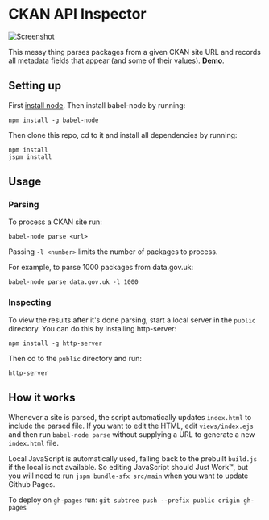 # CKAN API Inspector

[![Screenshot](https://cloud.githubusercontent.com/assets/1308115/8802449/68c1025e-2fb9-11e5-9f8c-52e8916814e5.png)](http://theodi.github.io/ckan-api-inspector)

This messy thing parses packages from a given CKAN site URL and records all metadata fields that appear (and some of their values). **[Demo](http://theodi.github.io/ckan-api-inspector)**.

## Setting up

First [install node](https://nodejs.org/). Then install babel-node by running:

```
npm install -g babel-node
```

Then clone this repo, cd to it and install all dependencies by running:

```
npm install
jspm install
```

## Usage

### Parsing

To process a CKAN site run:

```
babel-node parse <url>
```

Passing `-l <number>` limits the number of packages to process.

For example, to parse 1000 packages from data.gov.uk:

```
babel-node parse data.gov.uk -l 1000
```

### Inspecting

To view the results after it's done parsing, start a local server in the `public` directory. You can do this by installing http-server:

```
npm install -g http-server
```

Then cd to the `public` directory and run:

```
http-server
```

## How it works

Whenever a site is parsed, the script automatically updates `index.html` to include the parsed file. If you want to edit the HTML, edit `views/index.ejs` and then run `babel-node parse` without supplying a URL to generate a new `index.html` file.

Local JavaScript is automatically used, falling back to the prebuilt `build.js` if the local is not available. So editing JavaScript should Just Work™, but you will need to run `jspm bundle-sfx src/main` when you want to update Github Pages.

To deploy on `gh-pages` run: `git subtree push --prefix public origin gh-pages`
